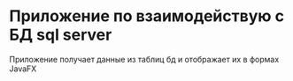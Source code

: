 # Приложение по взаимодействую с БД sql server

Приложение получает данные из таблиц бд и отображает их в формах JavaFX
